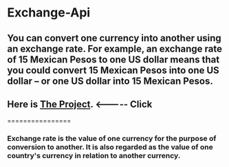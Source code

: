 # Exchange-Api

## You can convert one currency into another using an exchange rate. For example, an exchange rate of 15 Mexican Pesos to one US dollar means that you could convert 15 Mexican Pesos into one US dollar – or one US dollar into 15 Mexican Pesos.

## Here is [The Project](https://exchange-api.netlify.app). <----- Click 

================

### Exchange rate is the value of one currency for the purpose of conversion to another. It is also regarded as the value of one country's currency in relation to another currency.
